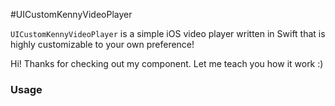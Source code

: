 #UICustomKennyVideoPlayer

```UICustomKennyVideoPlayer``` is a simple iOS video player written in Swift that is highly customizable to your own preference!

Hi! Thanks for checking out my component. Let me teach you how it work :)

### Usage
